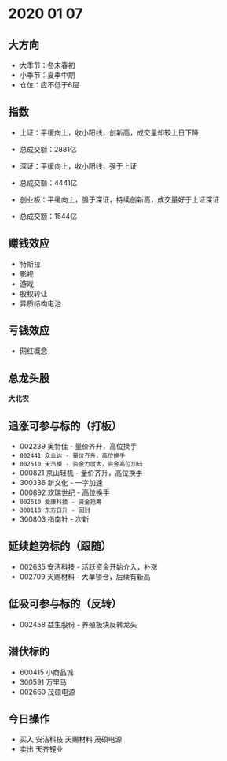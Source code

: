 # 2020 01 07

## 大方向
* 大季节：冬末春初
* 小季节：夏季中期
* 仓位：应不低于6层

## 指数
* 上证：平缓向上，收小阳线，创新高，成交量却较上日下降
* 总成交额：2881亿

* 深证：平缓向上，收小阳线，强于上证
* 总成交额：4441亿

* 创业板：平缓向上，强于深证，持续创新高，成交量好于上证深证
* 总成交额：1544亿

## 赚钱效应
* 特斯拉
* 影视
* 游戏
* 股权转让
* 异质结构电池

## 亏钱效应
* 网红概念

## 总龙头股
**大北农**

## 追涨可参与标的（打板）
* 002239 奥特佳 - 量价齐升，高位换手
* `002441 众业达 - 量价齐升，高位换手`
* `002510 天汽模 - 资金力度大，资金高位加码`
* 000821 京山轻机 - 量价齐升，高位换手
* 300336 新文化 - 一字加速
* 000892 欢瑞世纪 - 高位换手
* `002610 爱康科技 - 资金抢筹`
* `300118 东方日升 - 回封`
* 300803 指南针 - 次新

## 延续趋势标的（跟随）
* 002635 安洁科技 - 活跃资金开始介入，补涨
* 002709 天赐材料 - 大单锁仓，后续有新高

## 低吸可参与标的（反转）
* 002458 益生股份 - 养殖板块反转龙头

## 潜伏标的
* 600415 小商品城
* 300591 万里马
* 002660 茂硕电源

## 今日操作
* 买入 安洁科技 天赐材料 茂硕电源
* 卖出 天齐锂业

